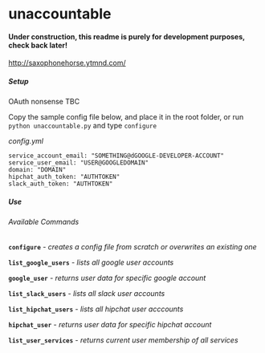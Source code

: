 # unaccountable

#### Under construction, this readme is purely for development purposes, check back later!

http://saxophonehorse.ytmnd.com/

##### Setup

OAuth nonsense TBC

Copy the sample config file below, and place it in the root folder, or run `python unaccountable.py` and type `configure`

*config.yml*
```
service_account_email: "SOMETHING@dGOOGLE-DEVELOPER-ACCOUNT"
service_user_email: "USER@GOOGLEDOMAIN"
domain: "DOMAIN"
hipchat_auth_token: "AUTHTOKEN"
slack_auth_token: "AUTHTOKEN"
```

##### Use

###### Available Commands

**`configure`** - *creates a config file from scratch or overwrites an existing one*

**`list_google_users`** - *lists all google user accounts*

**`google_user`** - *returns user data for specific google account*

**`list_slack_users`** - *lists all slack user accounts*

**`list_hipchat_users`** - *lists all hipchat user acccounts*

**`hipchat_user`** - *returns user data for specific hipchat account*

**`list_user_services`** - *returns current user membership of all services*

